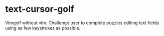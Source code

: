 # text-cursor-golf
Vimgolf without vim. Challenge user to complete puzzles editing text fields using as few keystrokes as possible.
